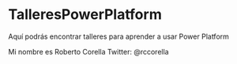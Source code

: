 # TalleresPowerPlatform
Aquí podrás encontrar talleres para aprender a usar Power Platform

Mi nombre es Roberto Corella
Twitter: @rccorella

